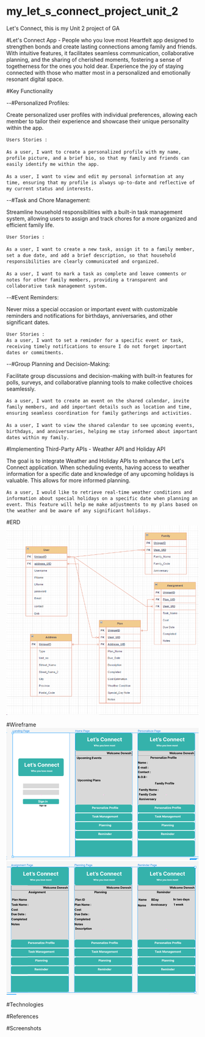 # my_let_s_connect_project_unit_2
Let's Connect, this is my Unit 2 project of GA


#Let's Connect App - People who you love most
 Heartfelt app designed to strengthen bonds and create lasting connections among family and friends. With intuitive features, it facilitates seamless communication, collaborative planning, and the sharing of cherished moments, fostering a sense of togetherness for the ones you hold dear. Experience the joy of staying connected with those who matter most in a personalized and emotionally resonant digital space.

#Key Functionality

--#Personalized Profiles:

Create personalized user profiles with individual preferences, allowing each member to tailor their experience and showcase their unique personality within the app.

    Users Stories :

    As a user, I want to create a personalized profile with my name, profile picture, and a brief bio, so that my family and friends can easily identify me within the app.

    As a user, I want to view and edit my personal information at any time, ensuring that my profile is always up-to-date and reflective of my current status and interests.

--#Task and Chore Management:

Streamline household responsibilities with a built-in task management system, allowing users to assign and track chores for a more organized and efficient family life.

    User Stories :

    As a user, I want to create a new task, assign it to a family member, set a due date, and add a brief description, so that household responsibilities are clearly communicated and organized.

    As a user, I want to mark a task as complete and leave comments or notes for other family members, providing a transparent and collaborative task management system.

--#Event Reminders:

Never miss a special occasion or important event with customizable reminders and notifications for birthdays, anniversaries, and other significant dates.

    User Stories :
    As a user, I want to set a reminder for a specific event or task, receiving timely notifications to ensure I do not forget important dates or commitments.


--#Group Planning and Decision-Making:

Facilitate group discussions and decision-making with built-in features for polls, surveys, and collaborative planning tools to make collective choices seamlessly.

    As a user, I want to create an event on the shared calendar, invite family members, and add important details such as location and time, ensuring seamless coordination for family gatherings and activities.

    As a user, I want to view the shared calendar to see upcoming events, birthdays, and anniversaries, helping me stay informed about important dates within my family.

#Implementing Third-Party APIs - Weather API and Holiday API
    
The goal is to integrate Weather and Holiday APIs to enhance the Let's Connect application. When scheduling events, having access to weather information for a specific date and knowledge of any upcoming holidays is valuable. This allows for more informed planning.

    As a user, I would like to retrieve real-time weather conditions and information about special holidays on a specific date when planning an event. This feature will help me make adjustments to my plans based on the weather and be aware of any significant holidays.


#ERD
![alt text](image-4.png)

#Wireframe
![alt text](image-1.png)
![alt text](image-2.png)



#Technologies

#References

#Screenshots
